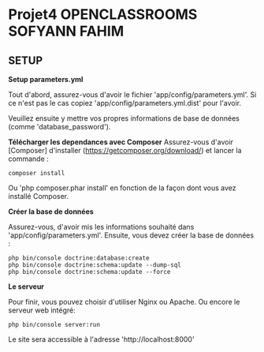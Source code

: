 Projet4 OPENCLASSROOMS SOFYANN FAHIM
=======
## SETUP
**Setup parameters.yml**

Tout d'abord, assurez-vous d'avoir le fichier 'app/config/parameters.yml'.
Si ce n'est pas le cas copiez 'app/config/parameters.yml.dist' pour l'avoir.

Veuillez ensuite y mettre vos propres informations de base de données (comme 
'database_password').

**Télécharger les dependances avec Composer**
Assurez-vous d'avoir [Composer] d'installer (https://getcomposer.org/download/)
et lancer la commande : 

```
composer install
```

Ou 'php composer.phar install' en fonction de la façon dont vous avez installé
Composer.

**Créer la base de données**

Assurez-vous, d'avoir mis les informations souhaité dans 'app/config/parameters.yml'.
Ensuite, vous devez créer la base de données :

```
php bin/console doctrine:database:create
php bin/console doctrine:schema:update --dump-sql
php bin/console doctrine:schema:update --force
```
**Le serveur**

Pour finir, vous pouvez choisir d'utiliser Nginx ou Apache. Ou encore le serveur web
intégré:
 ```
 php bin/console server:run
 ```
Le site sera accessible à l'adresse 'http://localhost:8000'